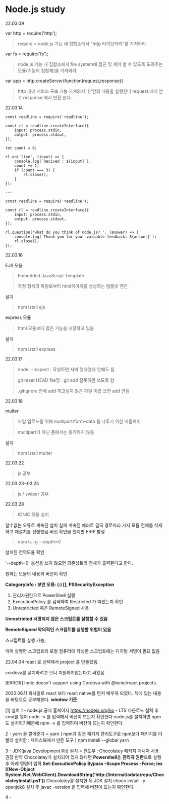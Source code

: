 # Node.js study

22.03.09

var http = require('http');
> require = node.js 기능 내 집합소에서 "http 라이브러리"를 가져와라 

var fs = require('fs');
> node.js 기능 내 집합소에서 file system에 접근 및 제어 할 수 있도록 도와주는 모듈(기능의 집합체)을 가져와라

var app = http.createServer(function(request,response){
> http 내에 서비스 구축 기능 가져와서 '()'안의 내용을 실행한다
> request 에서 받고 response 에서 반환 한다.


22.03.14 
```
const readline = require('readline');

const rl = readline.createInterface({
    input: process.stdin,
    output: process.stdout,
});

let count = 0;
 
rl.on('line', (input) => {
    console.log(`Recived : ${input}`);
    count += 1;
    if (count === 3) {
        rl.close();
    }
});

---

const readline = require('readline');

const rl = readline.createInterface({
    input: process.stdin,
    output: process.stdout,
});

rl.question('what do you think of node.js? ', (answer) => {
    console.log(`Thank you for your valuable feedback: ${answer}`);
    rl.close();
});
```
22.03.16

EJS 모듈
> Embedded JavaScript Template
> 
> 특정 형식의 파일로부터 html페이지를 생성하는 템플릿 엔진

설치 
> npm istall ejs

express 모듈
> html 모듈보다 많은 기능을 내장하고 있음

설치
> npm istall express

22.03.17
>node --inspect : 작성하면 서버 껐다켰다 안해도 됨
>
>git reset HEAD file명 : git add 잘못하면 쓰도록 함
>
>.gitignore 안에 add 하고싶지 않은 파일 이름 쓰면 add 안됨


22.03.18

multer 
> 파일 업로드를 위해 multipart/form-data 를 다루기 위한 미들웨어
> 
> multipart가 아닌 폼에서는 동작하지 않음

설치 
> npm istall multer   

22.03.22 

> js 공부

22.03.23~03.25

> js / swiper 공부

22.03.28
>IONIC 모듈 설치

알수없는 오류로 계속된 설치 실패
계속된 에러로 결국 경로따라 가서 모듈 전체를 삭제하고 재설치를 진행했음
버전 확인을 했지만 ERR! 발생

>npm ls -g --depth=0

설치된 전역모듈 확인

'--depth=0' 옵션을 쓰지 않으면 의존성트리 전체가 출력된다고 한다.

원하는 모듈의 내용과 버전이 확인

**CategoryInfo          : 보안 오류: (:) [], PSSecurityException**

1. 관리자권한으로 PowerShell 실행
2. ExecutionPolicy 를 검색하여 Restricted 가 떠있는지 확인
3. Unrestricted 혹은 RemoteSigned 사용

**Unrestricted 서명되지 않은 스크립트를 실행할 수 있음**

**RemoteSigned 악의적인 스크립트를 실행할 위험이 있음**


스크립트를 실행 가능,

이미 실행한 스크립트와 로컬 컴퓨터에 작성한 스크립트에는 디지털 서명이 필요 없음

22.04.04
react 로 선택해서 project 를 만들었음.

cordova를 설치하려고 보니 지원하지않는다고 써있음

[ERROR] Ionic doesn't support using Cordova with @ionic/react projects.





2022.06.11
회사일로 react 보다 react native를 먼저 배우게 되었다.
책에 있는 내용을 바탕으로 공부해본다.
**window 기준**

[1] 설치
1 - node.js 공식 홈페이지 https://nodejs.org/ko - LTS 다운로드
    설치 후 cmd를 열어 node -v 를 입력해서 버전이 뜨는지 확인한다
    node.js를 설치하면 npm도 설치되기때문에 npm -v 를 입력하여 버전이 뜨는지 확인한다.
    
2 - yarn 을 깔아준다 = yarn ( npm과 같은 패키지 관리도구로 npm보다 패키지를 더 빨리 설치함 : 페이스북에서 만든 도구 )
    npm install --global yarn
    
3 - JDK(java Development Kit) 설치 = 윈도우 : Chocolatey 패키지 매니저 사용 권장 
    만약 Chocolatey가 설치되어 있지 않다면 **Powershell**을 **관리자 권한**으로 실행 후 아래 명령어 입력
    **Set-ExecutionPolicy Bypass -Scope Process -Force; iex ((New-Object System.Net.WebClient).DownloadString('http://internal/odata/repo/ChocolateyInstall.ps1'))**
    Chocolatey를 설치한 뒤 JDK 설치
    choco install -y openjdk8
    설치 후 javac -version 을 입력해 버전이 뜨는지 확인한다.
    
4 - 
    
    






